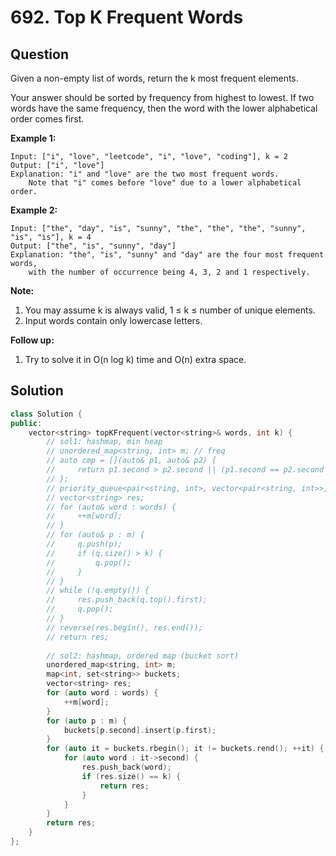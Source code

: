 # 692. Top K Frequent Words

## Question

Given a non-empty list of words, return the k most frequent elements.

Your answer should be sorted by frequency from highest to lowest. If two words have the same frequency, then the word with the lower alphabetical order comes first.

**Example 1:**

```text
Input: ["i", "love", "leetcode", "i", "love", "coding"], k = 2
Output: ["i", "love"]
Explanation: "i" and "love" are the two most frequent words.
    Note that "i" comes before "love" due to a lower alphabetical order.
```

**Example 2:**

```text
Input: ["the", "day", "is", "sunny", "the", "the", "the", "sunny", "is", "is"], k = 4
Output: ["the", "is", "sunny", "day"]
Explanation: "the", "is", "sunny" and "day" are the four most frequent words,
    with the number of occurrence being 4, 3, 2 and 1 respectively.
```

**Note:**

1. You may assume k is always valid, 1 ≤ k ≤ number of unique elements.
2. Input words contain only lowercase letters.

**Follow up:**

1. Try to solve it in O\(n log k\) time and O\(n\) extra space.

## Solution

```cpp
class Solution {
public:
    vector<string> topKFrequent(vector<string>& words, int k) {
        // sol1: hashmap, min heap
        // unordered_map<string, int> m; // freq
        // auto cmp = [](auto& p1, auto& p2) {
        //     return p1.second > p2.second || (p1.second == p2.second && p1.first < p2.first);
        // };
        // priority_queue<pair<string, int>, vector<pair<string, int>>, decltype(cmp)> q(cmp);
        // vector<string> res;
        // for (auto& word : words) {
        //     ++m[word];
        // }
        // for (auto& p : m) {
        //     q.push(p);
        //     if (q.size() > k) {
        //         q.pop();
        //     }
        // }
        // while (!q.empty()) {
        //     res.push_back(q.top().first);
        //     q.pop();
        // }
        // reverse(res.begin(), res.end());
        // return res;
        
        // sol2: hashmap, ordered map (bucket sort)
        unordered_map<string, int> m;
        map<int, set<string>> buckets;
        vector<string> res;
        for (auto word : words) {
            ++m[word];
        }
        for (auto p : m) {
            buckets[p.second].insert(p.first);
        }
        for (auto it = buckets.rbegin(); it != buckets.rend(); ++it) { // from large to small
            for (auto word : it->second) {
                res.push_back(word);
                if (res.size() == k) {
                    return res;
                }
            }
        }
        return res;
    }
};
```

